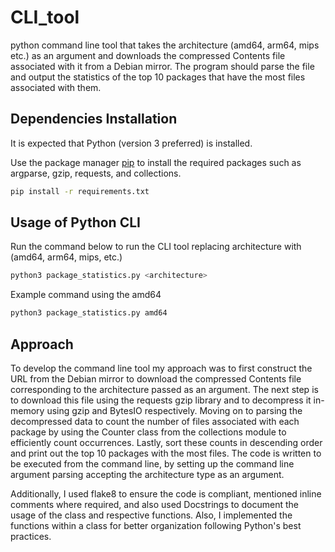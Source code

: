 # CLI_tool
python command line tool that takes the architecture (amd64, arm64, mips etc.) as an argument and downloads the compressed Contents file associated with it from a Debian mirror. The program should parse the file and output the statistics of the top 10 packages that have the most files associated with them.

## Dependencies Installation
It is expected that Python (version 3 preferred) is installed.

Use the package manager [pip](https://pip.pypa.io/en/stable/) to install the required packages such as argparse, gzip, requests, and collections.

```bash
pip install -r requirements.txt
```

## Usage of Python CLI
Run the command below to run the CLI tool replacing architecture with (amd64, arm64, mips, etc.) 
```python
python3 package_statistics.py <architecture>
```
Example command using the amd64
```python
python3 package_statistics.py amd64
```
## Approach
To develop the command line tool my approach was to first construct the URL from the Debian mirror to download the compressed Contents file corresponding to the architecture passed as an argument. The next step is to download this file using the requests gzip library and to decompress it in-memory using gzip and BytesIO respectively. Moving on to parsing the decompressed data to count the number of files associated with each package by using the Counter class from the collections module to efficiently count occurrences. Lastly, sort these counts in descending order and print out the top 10 packages with the most files. The code is written to be executed from the command line, by setting up the command line argument parsing accepting the architecture type as an argument. 

Additionally, I used flake8 to ensure the code is compliant, mentioned inline comments where required, and also used Docstrings to document the usage of the class and respective functions. Also, I implemented the functions within a class for better organization following Python's best practices. 
